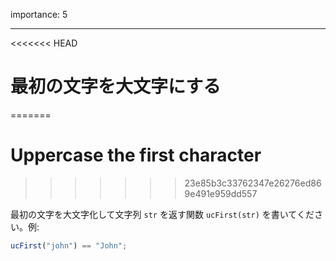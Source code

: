 importance: 5

---

<<<<<<< HEAD
# 最初の文字を大文字にする
=======
# Uppercase the first character
>>>>>>> 23e85b3c33762347e26276ed869e491e959dd557

最初の文字を大文字化して文字列 `str` を返す関数 `ucFirst(str)` を書いてください。例:

```js
ucFirst("john") == "John";
```
